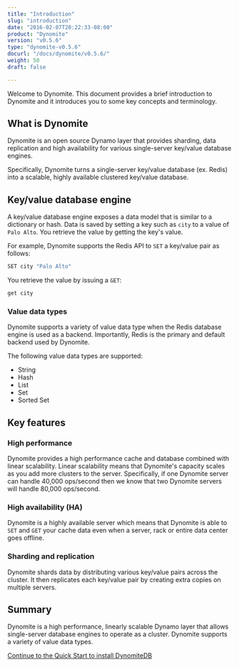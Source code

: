 ```yaml
---
title: "Introduction"
slug: "introduction"
date: "2016-02-07T20:22:33-08:00"
product: "Dynomite"
version: "v0.5.6"
type: "dynomite-v0.5.6"
docurl: "/docs/dynomite/v0.5.6/"
weight: 50
draft: false

---
```


Welcome to Dynomite. This document provides a brief introduction to Dynomite and it introduces you to some key concepts and terminology.

## What is Dynomite

Dynomite is an open source Dynamo layer that provides sharding, data replication and high availability for various single-server key/value database engines. 

Specifically, Dynomite turns a single-server key/value database (ex. Redis) into a scalable, highly available clustered key/value database.

## Key/value database engine

A key/value database engine exposes a data model that is similar to a dictionary or hash. Data is saved by setting a key such as `city` to a value of `Palo Alto`. You retrieve the value by getting the key's value.

For example, Dynomite supports the Redis API to `SET` a key/value pair as follows:

```bash
SET city "Palo Alto"
```

You retrieve the value by issuing a `GET`:

```bash
get city
```

### Value data types

Dynomite supports a variety of value data type when the Redis database engine is used as a backend. Importantly, Redis is the primary and default backend used by Dynomite.

The following value data types are supported:

- String
- Hash
- List
- Set
- Sorted Set

## Key features

### High performance

Dynomite provides a high performance cache and database combined with linear scalability. Linear scalability means that Dynomite's capacity scales as you add more clusters to the server. Specifically, if one Dynomite server can handle 40,000 ops/second then we know that two Dynomite servers will handle 80,000 ops/second.

### High availability (HA)

Dynomite is a highly available server which means that Dynomite is able to `SET` and `GET` your cache data even when a server, rack or entire data center goes offline.

### Sharding and replication

Dynomite shards data by distributing various key/value pairs across the cluster. It then replicates each key/value pair by creating extra copies on multiple servers.

## Summary

Dynomite is a high performance, linearly scalable Dynamo layer that allows single-server database engines to operate as a cluster. Dynomite supports a variety of value data types.

<span class="pull-left">
    <a href="../quick-start/">Continue to the Quick Start to install DynomiteDB</a>
</span>
